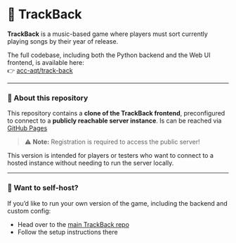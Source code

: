 # 🎵 TrackBack

**TrackBack** is a music-based game where players must sort currently playing songs by their year of release.

The full codebase, including both the Python backend and the Web UI frontend, is available here:  
👉 [acc-aqt/track-back](https://github.com/acc-aqt/track-back)

---

### 🎯 About this repository

This repository contains a **clone of the TrackBack frontend**, preconfigured to connect to a **publicly reachable server instance**. Is can be reached via [GitHub Pages](https://acc-aqt.github.io/track-back-ui-to-public-server/)

> ⚠️ **Note:** Registration is required to access the public server!

This version is intended for players or testers who want to connect to a hosted instance without needing to run the server locally.

---

### 🚀 Want to self-host?

If you’d like to run your own version of the game, including the backend and custom config:
- Head over to the [main TrackBack repo](https://github.com/acc-aqt/track-back)
- Follow the setup instructions there

